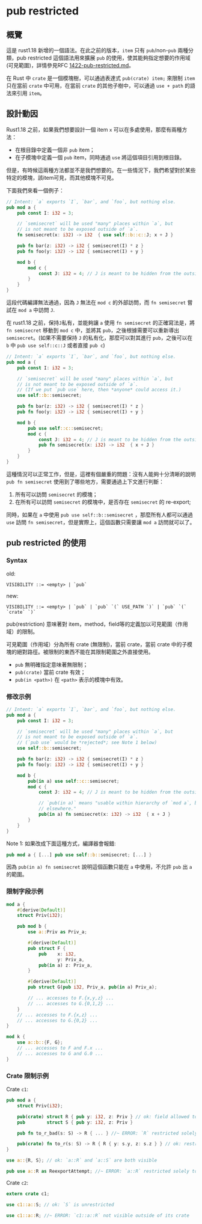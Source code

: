 # pub restricted

## 概覽

這是 rust1.18 新增的一個語法。在此之前的版本，`item` 只有 `pub`/non-`pub` 兩種分類，pub restricted 這個語法用來擴展 `pub` 的使用，使其能夠指定想要的作用域\(可見範圍\)，詳情參見RFC [1422-pub-restricted.md](https://github.com/rust-lang/rfcs/blob/master/text/1422-pub-restricted.md)。

在 Rust 中 `crate` 是一個模塊樹，可以通過表達式 `pub(crate) item;` 來限制 `item` 只在當前 `crate` 中可用，在當前 `crate` 的其他子樹中，可以通過 `use + path` 的語法來引用 `item`。

## 設計動因

Rust1.18 之前，如果我們想要設計一個 item `x` 可以在多處使用，那麼有兩種方法：

* 在根目錄中定義一個非 `pub` item；
* 在子模塊中定義一個 `pub` item，同時通過 `use` 將這個項目引用到根目錄。 

但是，有時候這兩種方法都並不是我們想要的。在一些情況下，我們希望對於某些特定的模塊，該item可見，而其他模塊不可見。

下面我們來看一個例子：

```Rust
// Intent: `a` exports `I`, `bar`, and `foo`, but nothing else.
pub mod a {
    pub const I: i32 = 3;

    // `semisecret` will be used "many" places within `a`, but
    // is not meant to be exposed outside of `a`.
    fn semisecret(x: i32) -> i32  { use self::b::c::J; x + J }

    pub fn bar(z: i32) -> i32 { semisecret(I) * z }
    pub fn foo(y: i32) -> i32 { semisecret(I) + y }

    mod b {
        mod c {
            const J: i32 = 4; // J is meant to be hidden from the outside world.
        }
    }
}
```

這段代碼編譯無法通過，因為 `J` 無法在 `mod c` 的外部訪問，而 `fn semisecret` 嘗試在 `mod a` 中訪問 `J`.

在 rust1.18 之前，保持`J`私有，並能夠讓 `a` 使用 `fn semisecret` 的正確寫法是，將 `fn semisecret` 移動到 `mod c` 中，並將其 `pub`，之後根據需要可以重新導出 `semisecret`。(如果不需要保持 `J` 的私有化，那麼可以對其進行 `pub`，之後可以在 `b` 中 `pub use self::c::J` 或者直接 `pub c`)

```Rust
// Intent: `a` exports `I`, `bar`, and `foo`, but nothing else.
pub mod a {
    pub const I: i32 = 3;

    // `semisecret` will be used "many" places within `a`, but
    // is not meant to be exposed outside of `a`.
    // (If we put `pub use` here, then *anyone* could access it.)
    use self::b::semisecret;

    pub fn bar(z: i32) -> i32 { semisecret(I) * z }
    pub fn foo(y: i32) -> i32 { semisecret(I) + y }

    mod b {
        pub use self::c::semisecret;
        mod c {
            const J: i32 = 4; // J is meant to be hidden from the outside world.
            pub fn semisecret(x: i32) -> i32  { x + J }
        }
    }
}
```

這種情況可以正常工作，但是，這裡有個嚴重的問題：沒有人能夠十分清晰的說明 `pub fn semisecret` 使用到了哪些地方，需要通過上下文進行判斷：

1. 所有可以訪問 `semisecret` 的模塊；
2. 在所有可以訪問 `semisecret` 的模塊中，是否存在 `semisecret` 的 re-export;

同時，如果在 `a` 中使用 `pub use self::b::semisecret` ，那麼所有人都可以通過 `use` 訪問 `fn semisecret`，但是實際上，這個函數只需要讓 `mod a` 訪問就可以了。

## pub restricted 的使用

### Syntax

old:

    VISIBILITY ::= <empty> | `pub`

new:

    VISIBILITY ::= <empty> | `pub` | `pub` `(` USE_PATH `)` | `pub` `(` `crate` `)`

pub\(restriction\) 意味著對 item，method，field等的定義加以可見範圍（作用域）的限制。

可見範圍（作用域）分為所有 crate \(無限制\)，當前 crate，當前 crate 中的子模塊的絕對路徑。被限制的東西不能在其限制範圍之外直接使用。

* `pub` 無明確指定意味著無限制；
* `pub(crate)` 當前 crate 有效；
* `pub(in <path>)` 在 `<path>` 表示的模塊中有效。

### 修改示例

```Rust
// Intent: `a` exports `I`, `bar`, and `foo`, but nothing else.
pub mod a {
    pub const I: i32 = 3;

    // `semisecret` will be used "many" places within `a`, but
    // is not meant to be exposed outside of `a`.
    // (`pub use` would be *rejected*; see Note 1 below)
    use self::b::semisecret;

    pub fn bar(z: i32) -> i32 { semisecret(I) * z }
    pub fn foo(y: i32) -> i32 { semisecret(I) + y }

    mod b {
        pub(in a) use self::c::semisecret;
        mod c {
            const J: i32 = 4; // J is meant to be hidden from the outside world.

            // `pub(in a)` means "usable within hierarchy of `mod a`, but not
            // elsewhere."
            pub(in a) fn semisecret(x: i32) -> i32  { x + J }
        }
    }
}
```

Note 1: 如果改成下面這種方式，編譯器會報錯:

```Rust
pub mod a { [...] pub use self::b::semisecret; [...] }
```

因為 `pub(in a) fn semisecret` 說明這個函數只能在 `a` 中使用，不允許 `pub` 出 `a` 的範圍。

### 限制字段示例

```Rust
mod a {
    #[derive(Default)]
    struct Priv(i32);

    pub mod b {
        use a::Priv as Priv_a;

        #[derive(Default)]
        pub struct F {
            pub    x: i32,
                   y: Priv_a,
            pub(in a) z: Priv_a,
        }

        #[derive(Default)]
        pub struct G(pub i32, Priv_a, pub(in a) Priv_a);

        // ... accesses to F.{x,y,z} ...
        // ... accesses to G.{0,1,2} ...
    }
    // ... accesses to F.{x,z} ...
    // ... accesses to G.{0,2} ...
}

mod k {
    use a::b::{F, G};
    // ... accesses to F and F.x ...
    // ... accesses to G and G.0 ...
}
```

### Crate 限制示例

Crate `c1`:

```Rust
pub mod a {
    struct Priv(i32);

    pub(crate) struct R { pub y: i32, z: Priv } // ok: field allowed to be more public
    pub        struct S { pub y: i32, z: Priv }

    pub fn to_r_bad(s: S) -> R { ... } //~ ERROR: `R` restricted solely to this crate

    pub(crate) fn to_r(s: S) -> R { R { y: s.y, z: s.z } } // ok: restricted to crate
}

use a::{R, S}; // ok: `a::R` and `a::S` are both visible

pub use a::R as ReexportAttempt; //~ ERROR: `a::R` restricted solely to this crate
```

Crate `c2`:

```Rust
extern crate c1;

use c1::a::S; // ok: `S` is unrestricted

use c1::a::R; //~ ERROR: `c1::a::R` not visible outside of its crate
```
